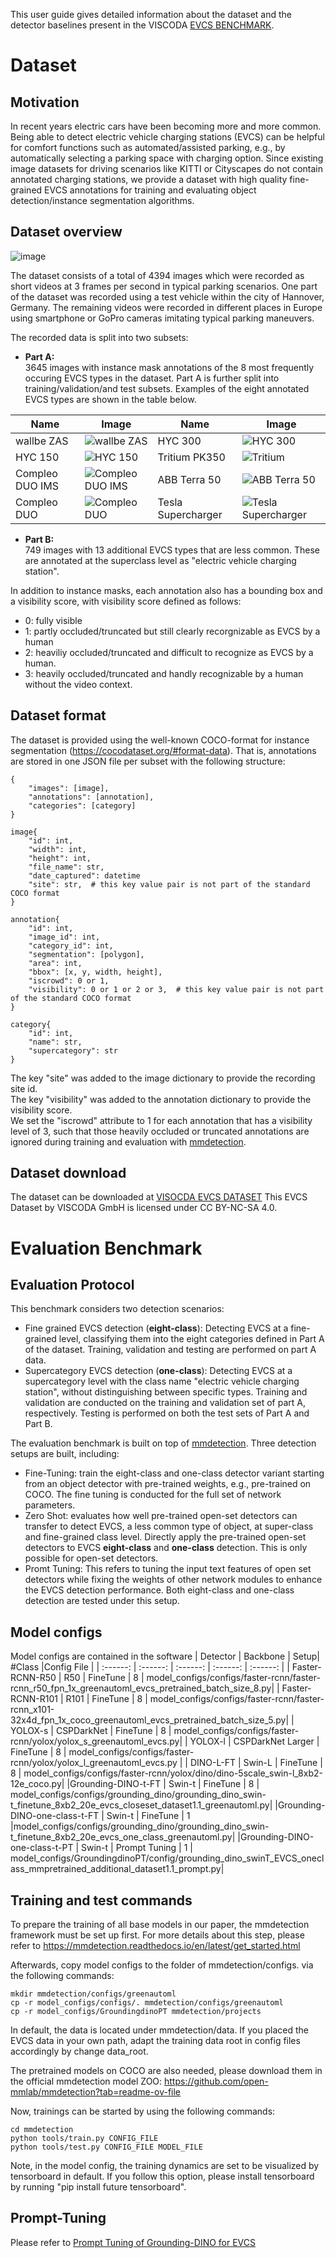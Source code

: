 This user guide gives detailed information about the dataset and the detector baselines present in the VISCODA [EVCS BENCHMARK](https://www.viscoda.com/index.php/downloads/evcs-dataset).

# Dataset 

## Motivation
In recent years electric cars have been becoming more and more common.
Being able to detect electric vehicle charging stations (EVCS) can be helpful for comfort functions such as automated/assisted parking, e.g., by automatically selecting a parking space with charging option.
Since existing image datasets for driving scenarios like KITTI or Cityscapes do not contain annotated charging stations, we provide a dataset with high quality fine-grained EVCS annotations for training and evaluating object detection/instance segmentation algorithms.

## Dataset overview
![image](figs/site_32_image_training001622.png)

The dataset consists of a total of 4394 images which were recorded as short videos at 3 frames per second in typical parking scenarios.
One part of the dataset was recorded using a test vehicle within the city of Hannover, Germany.
The remaining videos were recorded in different places in Europe using smartphone or GoPro cameras imitating typical parking maneuvers.

The recorded data is split into two subsets:
* **Part A:**  
3645 images with instance mask annotations of the 8 most frequently occuring EVCS types in the dataset.
Part A is further split into training/validation/and test subsets.
Examples of the eight annotated EVCS types are shown in the table below.  

| Name            | Image | Name               | Image |
|-----------------|-------|--------------------|-------|
| wallbe ZAS      |![wallbe ZAS](figs/Wallbe_ZAS_1.png)       | HYC 300            |![HYC 300](figs/HYC_300.png)       |
| HYC 150         |![HYC 150](figs/HYC_150_1.png)       | Tritium PK350      |![Tritium](figs/Tritium_PK_350.png)       |![Tritium PK350](figs/Tritium_PK_350.png)
| Compleo DUO IMS |![Compleo DUO IMS](figs/Compleo_DUO_IMS.png)       | ABB Terra 50       |![ABB Terra 50](figs/ABB_Terra_50KW.png)       |
| Compleo DUO     |![Compleo DUO](figs/Compleo_DUO.png)       | Tesla Supercharger |![Tesla Supercharger](figs/Tesla.png)       |

* **Part B:**  
749 images with 13 additional EVCS types that are less common. These are annotated at the superclass level as "electric vehicle charging station".


In addition to instance masks, each annotation also has a bounding box and a visibility score, with visibility score defined as follows:
- 0: fully visible
- 1: partly occluded/truncated but still clearly recorgnizable as EVCS by a human
- 2: heaviliy occluded/truncated and difficult to recognize as EVCS by a human.
- 3: heavily occluded/truncated and handly recognizable by a human without the video context.
 

## Dataset format
The dataset is provided using the well-known COCO-format for instance segmentation (https://cocodataset.org/#format-data).
That is, annotations are stored in one JSON file per subset with the following structure:
```
{
    "images": [image],
    "annotations": [annotation],
    "categories": [category]
}

image{
    "id": int,
    "width": int,
    "height": int,
    "file_name": str,
    "date_captured": datetime
    "site": str,  # this key value pair is not part of the standard COCO format
}

annotation{
    "id": int,
    "image_id": int,
    "category_id": int,
    "segmentation": [polygon],
    "area": int,
    "bbox": [x, y, width, height],
    "iscrowd": 0 or 1,
    "visibility": 0 or 1 or 2 or 3,  # this key value pair is not part of the standard COCO format
}

category{
    "id": int,
    "name": str,
    "supercategory": str
}
```

The key "site" was added to the image dictionary to provide the recording site id.  
The key "visibility" was added to the annotation dictionary to provide the visibility score.  
We set the "iscrowd" attribute to 1 for each annotation that has a visibility level of 3, such that those heavily occluded or truncated annotations are ignored during training and evaluation with [mmdetection](https://github.com/open-mmlab/mmdetection).

## Dataset download
The dataset can be downloaded at [VISOCDA EVCS DATASET](https://evcs.viscoda.com/)
This EVCS Dataset by VISCODA GmbH is licensed under CC BY-NC-SA 4.0.


# Evaluation Benchmark
## Evaluation Protocol
This benchmark considers two detection scenarios:
* Fine grained EVCS detection (**eight-class**): Detecting EVCS at a fine-grained level, classifying them into the eight categories defined in Part A of the dataset. Training, validation and testing are performed on part A data.
* Supercategory EVCS detection (**one-class**): Detecting EVCS at a supercategory level with the class name "electric vehicle charging station", without distinguishing between specific types. Training and validation are conducted on the training and validation set of part A, respectively. Testing is performed on both the test sets of Part A and Part B.

The evaluation benchmark is built on top of [mmdetection](https://github.com/open-mmlab/mmdetection). Three detection setups are built, including:
* Fine-Tuning: train the eight-class and one-class detector variant starting from an object detector with pre-trained weights, e.g., pre-trained on COCO. The fine tuning is conducted for the full set of network parameters.
* Zero Shot: evaluates how well pre-trained open-set detectors can transfer to detect EVCS, a less common type of object, at super-class and fine-grained class level. Directly apply the pre-trained open-set detectors to EVCS **eight-class** and **one-class** detection. This is only possible for open-set detectors.
* Promt Tuning: This refers to tuning the input text features of open set detectors while fixing the weights of other network modules to enhance the EVCS detection performance. Both eight-class and one-class detection are tested under this setup.

## Model configs

Model configs are contained in the software
| Detector | Backbone | Setup| #Class |Config File |
| :------: | :------: | :------: | :------: | :------: |
| Faster-RCNN-R50   |   R50  |   FineTune  | 8 | model_configs/configs/faster-rcnn/faster-rcnn_r50_fpn_1x_greenautoml_evcs_pretrained_batch_size_8.py|
| Faster-RCNN-R101  |   R101 |   FineTune  | 8 | model_configs/configs/faster-rcnn/faster-rcnn_x101-32x4d_fpn_1x_coco_greenautoml_evcs_pretrained_batch_size_5.py| 
| YOLOX-s           |   CSPDarkNet | FineTune | 8 | model_configs/configs/faster-rcnn/yolox/yolox_s_greenautoml_evcs.py| 
| YOLOX-l           |   CSPDarkNet Larger | FineTune | 8 | model_configs/configs/faster-rcnn/yolox/yolox_l_greenautoml_evcs.py |
| DINO-L-FT | Swin-L | FineTune | 8 | model_configs/configs/faster-rcnn/yolox/dino/dino-5scale_swin-l_8xb2-12e_coco.py|
|Grounding-DINO-t-FT | Swin-t | FineTune | 8 | model_configs/configs/grounding_dino/grounding_dino_swin-t_finetune_8xb2_20e_evcs_closeset_dataset1.1_greenautoml.py|
|Grounding-DINO-one-class-t-FT | Swin-t | FineTune | 1 |model_configs/configs/grounding_dino/grounding_dino_swin-t_finetune_8xb2_20e_evcs_one_class_greenautoml.py|
|Grounding-DINO-one-class-t-PT | Swin-t | Prompt Tuning | 1 | model_configs/GroundingdinoPT/config/grounding_dino_swinT_EVCS_oneclass_mmpretrained_additional_dataset1.1_prompt.py|

## Training and test commands

To prepare the training of all base models in our paper, the mmdetection framework must be set up first. For more details about this step, please refer to https://mmdetection.readthedocs.io/en/latest/get_started.html

Afterwards, copy model configs to the folder of mmdetection/configs.
via the following commands:
```
mkdir mmdetection/configs/greenautoml
cp -r model_configs/configs/. mmdetection/configs/greenautoml
cp -r model_configs/GroundingdinoPT mmdetection/projects
```

In default, the data is located under mmdetection/data. If you placed the EVCS data in your own path, adapt the training data root in config files accordingly by change data_root.

The pretrained models on COCO are also needed, please download them in the official mmdetection model ZOO: https://github.com/open-mmlab/mmdetection?tab=readme-ov-file 

Now, trainings can be started by using the following commands:
```
cd mmdetection
python tools/train.py CONFIG_FILE
python tools/test.py CONFIG_FILE MODEL_FILE 
```
Note, in the model config, the training dynamics are set to be visualized by tensorboard in default. If you follow this option, please install tensorboard by running "pip install future tensorboard".

## Prompt-Tuning 
Please refer to [Prompt Tuning of Grounding-DINO for EVCS](README_PromptTuning.md)



